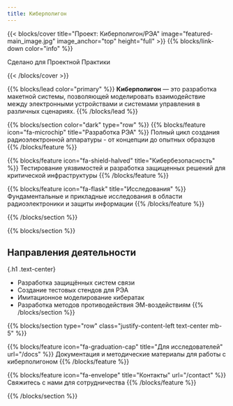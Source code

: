 ```yaml
---
title: Киберполигон
---
```


{{< blocks/cover title="Проект: Киберполигон/РЭА" image="featured-main_image.jpg" image_anchor="top" height="full" >}}
{{% blocks/link-down color="info" %}}
<p class="lead mt-5 display-4 fw-bold text-white text-shadow">Сделано для Проектной Практики</p>
{{< /blocks/cover >}}


{{% blocks/lead color="primary" %}}
**Киберполигон** — это разработка макетной системы, позволяющей моделировать взаимодействие между электронными устройствами и системами управления в различных сценариях.
{{% /blocks/lead %}}


{{% blocks/section color="dark" type="row" %}}
{{% blocks/feature icon="fa-microchip" title="Разработка РЭА" %}}
Полный цикл создания радиоэлектронной аппаратуры - от концепции до опытных образцов
{{% /blocks/feature %}}


{{% blocks/feature icon="fa-shield-halved" title="Кибербезопасность" %}}
Тестирование уязвимостей и разработка защищенных решений для критической инфраструктуры
{{% /blocks/feature %}}


{{% blocks/feature icon="fa-flask" title="Исследования" %}}
Фундаментальные и прикладные исследования в области радиоэлектроники и защиты информации
{{% /blocks/feature %}}


{{% /blocks/section %}}


{{% blocks/section %}}
## Направления деятельности
{.h1 .text-center}

- Разработка защищённых систем связи
- Создание тестовых стендов для РЭА
- Имитационное моделирование кибератак
- Разработка методов противодействия ЭМ-воздействиям
{{% /blocks/section %}}


{{% blocks/section type="row" class="justify-content-left text-center mb-5" %}}

{{% blocks/feature icon="fa-graduation-cap" title="Для исследователей" url="/docs" %}}
Документация и методические материалы для работы с киберполигоном
{{% /blocks/feature %}}

{{% blocks/feature icon="fa-envelope" title="Контакты" url="/contact" %}}
Свяжитесь с нами для сотрудничества
{{% /blocks/feature %}}

{{% /blocks/section %}}